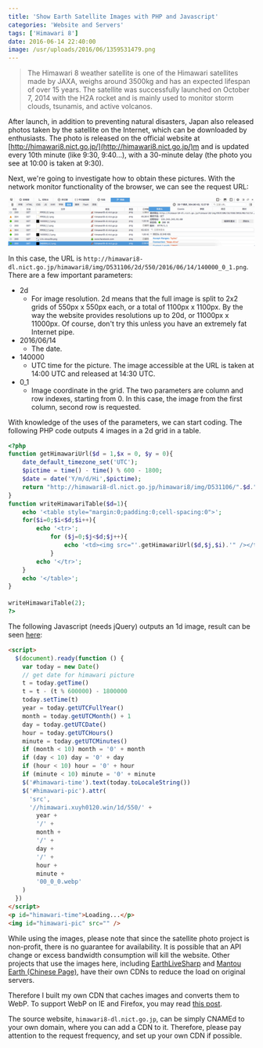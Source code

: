 ```yaml
---
title: 'Show Earth Satellite Images with PHP and Javascript'
categories: 'Website and Servers'
tags: ['Himawari 8']
date: 2016-06-14 22:40:00
image: /usr/uploads/2016/06/1359531479.png
---
```


> The Himawari 8 weather satellite is one of the Himawari satellites made by
> JAXA, weighs around 3500kg and has an expected lifespan of over 15 years. The
> satellite was successfully launched on October 7, 2014 with the H2A rocket and
> is mainly used to monitor storm clouds, tsunamis, and active volcanos.

After launch, in addition to preventing natural disasters, Japan also released
photos taken by the satellite on the Internet, which can be downloaded by
enthusiasts. The photo is released on the official website at
[http://himawari8.nict.go.jp/](http://himawari8.nict.go.jp/)m and is updated
every 10th minute (like 9:30, 9:40...), with a 30-minute delay (the photo you
see at 10:00 is taken at 9:30).

Next, we're going to investigate how to obtain these pictures. With the network
monitor functionality of the browser, we can see the request URL:

![/usr/uploads/2016/06/1359531479.png](../../../../../../public/usr/uploads/2016/06/1359531479.png)

In this case, the URL is
`http://himawari8-dl.nict.go.jp/himawari8/img/D531106/2d/550/2016/06/14/140000_0_1.png`.
There are a few important parameters:

- 2d
  - For image resolution. 2d means that the full image is split to 2x2 grids of
    550px x 550px each, or a total of 1100px x 1100px. By the way the website
    provides resolutions up to 20d, or 11000px x 11000px. Of course, don't try
    this unless you have an extremely fat Internet pipe.
- 2016/06/14
  - The date.
- 140000
  - UTC time for the picture. The image accessible at the URL is taken at 14:00
    UTC and released at 14:30 UTC.
- 0_1
  - Image coordinate in the grid. The two parameters are column and row indexes,
    starting from 0. In this case, the image from the first column, second row
    is requested.

With knowledge of the uses of the parameters, we can start coding. The following
PHP code outputs 4 images in a 2d grid in a table.

```php
<?php
function getHimawariUrl($d = 1,$x = 0, $y = 0){
    date_default_timezone_set('UTC');
    $pictime = time() - time() % 600 - 1800;
    $date = date('Y/m/d/Hi',$pictime);
    return "http://himawari8-dl.nict.go.jp/himawari8/img/D531106/".$d."d/550/".$date."00_".$x."_".$y.".png";
}
function writeHimawariTable($d=1){
    echo '<table style="margin:0;padding:0;cell-spacing:0">';
    for($i=0;$i<$d;$i++){
        echo '<tr>';
            for ($j=0;$j<$d;$j++){
                echo '<td><img src="'.getHimawariUrl($d,$j,$i).'" /></td>';
            }
        echo '</tr>';
    }
    echo '</table>';
}

writeHimawariTable(2);
?>
```

The following Javascript (needs jQuery) outputs an 1d image, result can be seen
[here](/en/page/himawari/):

```html
<script>
  $(document).ready(function () {
    var today = new Date()
    // get date for himawari picture
    t = today.getTime()
    t = t - (t % 600000) - 1800000
    today.setTime(t)
    year = today.getUTCFullYear()
    month = today.getUTCMonth() + 1
    day = today.getUTCDate()
    hour = today.getUTCHours()
    minute = today.getUTCMinutes()
    if (month < 10) month = '0' + month
    if (day < 10) day = '0' + day
    if (hour < 10) hour = '0' + hour
    if (minute < 10) minute = '0' + minute
    $('#himawari-time').text(today.toLocaleString())
    $('#himawari-pic').attr(
      'src',
      '//himawari.xuyh0120.win/1d/550/' +
        year +
        '/' +
        month +
        '/' +
        day +
        '/' +
        hour +
        minute +
        '00_0_0.webp'
    )
  })
</script>
<p id="himawari-time">Loading...</p>
<img id="himawari-pic" src="" />
```

While using the images, please note that since the satellite photo project is
non-profit, there is no guarantee for availability. It is possible that an API
change or excess bandwidth consumption will kill the website. Other projects
that use the images here, including
[EarthLiveSharp](https://github.com/bitdust/EarthLiveSharp) and
[Mantou Earth (Chinese Page)](http://www.coolapk.com/apk/ooo.oxo.apps.earth),
have their own CDNs to reduce the load on original servers.

Therefore I built my own CDN that caches images and converts them to WebP. To
support WebP on IE and Firefox, you may read
[this post](/en/article/modify-website/ie-firefox-webp-support.lantian).

The source website, `himawari8-dl.nict.go.jp`, can be simply CNAMEd to your own
domain, where you can add a CDN to it. Therefore, please pay attention to the
request frequency, and set up your own CDN if possible.
